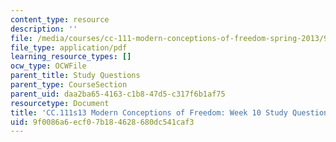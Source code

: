 ```yaml
---
content_type: resource
description: ''
file: /media/courses/cc-111-modern-conceptions-of-freedom-spring-2013/9f0086a6ecf07b184628680dc541caf3_MITCC_111F12_Week10Ques.pdf
file_type: application/pdf
learning_resource_types: []
ocw_type: OCWFile
parent_title: Study Questions
parent_type: CourseSection
parent_uid: daa2ba65-4163-c1b8-47d5-c317f6b1af75
resourcetype: Document
title: 'CC.111s13 Modern Conceptions of Freedom: Week 10 Study Questions'
uid: 9f0086a6-ecf0-7b18-4628-680dc541caf3
---
```

